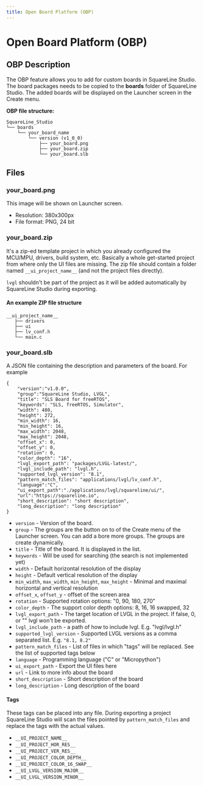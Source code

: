 ```yaml
---
title: Open Board Platform (OBP)
---
```


# Open Board Platform (OBP)

## OBP Description

The OBP feature allows you to add for custom boards in SquareLine Studio. The board packages needs to be copied to the **boards** folder of SquareLine Studio. The added boards will be displayed on the Launcher screen in the Create menu.

**OBP file structure:**

```
SquareLine_Studio
└── boards
    └── your_board_name
        └── version (v1_0_0)
            ├── your_board.png
            ├── your_board.zip
            └── your_board.slb
```

## Files

### your_board.png

This image will be shown on Launcher screen.

- Resolution: 380x300px
- File format: PNG, 24 bit

### your_board.zip

It's a zip-ed template project in which you already configured the MCU/MPU, drivers, build system, etc. Basically a whole get-started project from where only the UI files are missing. 
The zip file should contain a folder named `__ui_project_name__` (and not the project files directly).

`lvgl` shouldn't be part of the project as it will be added automatically by SquareLine Studio during exporting.

#### An example ZIP file structure

```
__ui_project_name__
   ├── drivers
   ├── ui
   ├── lv_conf.h
   └── main.c
```

### your_board.slb

A JSON file containing the description and parameters of the board. For example

```
{
    "version":"v1.0.0",
    "group":"SquareLine Studio, LVGL",
    "title": "SLS Board for freeRTOS",
    "keywords": "SLS, freeRTOS, Simulator",
    "width": 480,
    "height": 272,
    "min_width": 16,
    "min_height": 16,
    "max_width": 2048,
    "max_height": 2048,
    "offset_x": 0,
    "offset_y": 0,
    "rotation": 0,
    "color_depth": "16",
    "lvgl_export_path": "packages/LVGL-latest/",
    "lvgl_include_path": "lvgl.h",
    "supported_lvgl_version": "8.1",
    "pattern_match_files": "applications/lvgl/lv_conf.h",
    "language":"C",
    "ui_export_path":"./applications/lvgl/squareline/ui/",
    "url":"https://squareline.io",
    "short_description": "short description",
    "long_description": "long description"
}
```

- `version` - Version of the board.
- `group` - The groups are the button on to of the Create menu of the Launcher screen. You can add a bore more groups. The groups are create dynamically. 
- `title` - Title of the board. It is displayed in the list.
- `keywords` - Will be used for searching (the search is not implemented yet)
- `width` - Default horizontal resolution of the display
- `height` - Default vertical resolution of the display
- `min_width`, `max_width`, `min_height`, `max_height` - Minimal and maximal horizontal and vertical resolution
- `offset_x`, `offset_y` - offset of the screen area
- `rotation` - Supported rotation options: "0, 90, 180, 270"
- `color_depth` - The support color depth options: 8, 16, 16 swapped, 32
- `lvgl_export_path` - The target location of LVGL in the project. If false, 0, or "" lvgl won't be exported.
- `lvgl_include_path` - a path of how to include lvgl. E.g. "lvgl/lvgl.h"
- `supported_lvgl_version` - Supported LVGL versions as a comma separated list. E.g. `"8.1, 8.2"`
- `pattern_match_files` - List of files in which "tags" will be replaced. See the list of supported tags below
- `language` - Programming language ("C" or "Micropython")
- `ui_export_path` - Export the UI files here
- `url` - Link to more info about the board
- `short_description` - Short description of the board
- `long_description` - Long description of the board

#### Tags

These tags can be placed into any file. During exporting a project SquareLine Studio will scan the files pointed by `pattern_match_files` and replace the tags with the actual values.

- `__UI_PROJECT_NAME__` 
- `__UI_PROJECT_HOR_RES__`
- `__UI_PROJECT_VER_RES__`
- `__UI_PROJECT_COLOR_DEPTH__` 
- `__UI_PROJECT_COLOR_16_SWAP__`
- `__UI_LVGL_VERSION_MAJOR__`
- `__UI_LVGL_VERSION_MINOR__`